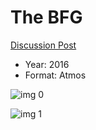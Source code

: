# The BFG

[Discussion Post](https://www.avsforum.com/threads/bass-eq-for-filtered-movies.2995212/post-56835084)

* Year: 2016
* Format: Atmos

![img 0](https://i.imgur.com/PuDuYBb.jpg)

![img 1](https://i.imgur.com/svtYySx.jpg)


